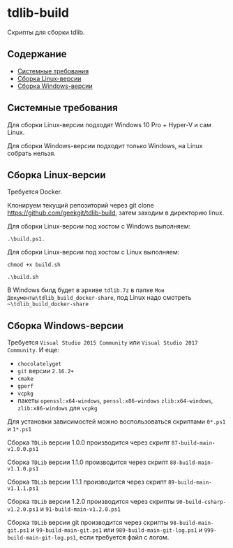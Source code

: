 # tdlib-build
Скрипты для сборки tdlib.

## Содержание
- [Системные требования](#Системные-требования)
- [Сборка Linux-версии](#Сборка-Linux-версии)
- [Сборка Windows-версии](#Сборка-Windows-версии)

## Системные требования
Для сборки Linux-версии подходят Windows 10 Pro + Hyper-V и сам Linux.

Для сборки Windows-версии подходит только Windows, на Linux собрать нельзя.

## Сборка Linux-версии

Требуется Docker.

Клонируем текущий репозиторий через git clone https://github.com/geekgit/tdlib-build, затем заходим в директорию linux.

Для сборки Linux-версии под хостом с Windows выполняем:
```
.\build.ps1.
```

Для сборки Linux-версии под хостом с Linux выполняем:
```
chmod +x build.sh

.\build.sh
```

В Windows билд будет в архиве `tdlib.7z` в папке `Мои Документы\tdlib_build_docker-share`, под Linux надо смотреть `~\tdlib_build_docker-share`

## Сборка Windows-версии
Требуется `Visual Studio 2015 Community` или `Visual Studio 2017 Community`.
И еще: 
* `chocolatelyget`
* `git` версии `2.16.2+`
* `cmake`
* `gperf`
* `vcpkg`
* пакеты `openssl:x64-windows`, `penssl:x86-windows` `zlib:x64-windows`, `zlib:x86-windows` для `vcpkg`

Для установки зависимостей можно воспользоваться скриптами `0*.ps1` и `1*.ps1`

Сборка `TDLib` версии 1.0.0 производится через скрипт `87-build-main-v1.0.0.ps1`

Сборка `TDLib` версии 1.1.0 производится через скрипт `88-build-main-v1.1.0.ps1`

Сборка `TDLib` версии 1.1.1 производится через скрипт `89-build-main-v1.1.1.ps1`

Сборка `TDLib` версии 1.2.0 производится через скрипты `90-build-csharp-v1.2.0.ps1` и `91-build-main-v1.2.0.ps1`

Сборка `TDLib` версии git производится через скрипты `98-build-main-git.ps1` и `99-build-main-git.ps1` или `989-build-main-git-log.ps1` и `999-build-main-git-log.ps1`, если требуется файл с логом.
